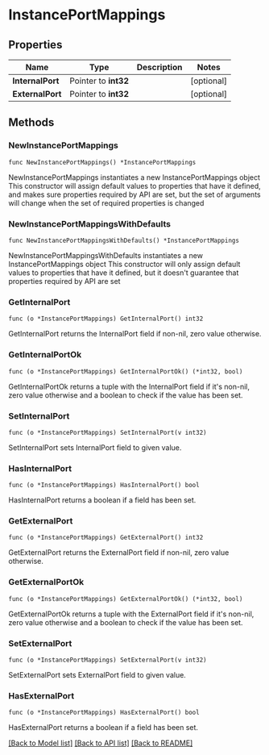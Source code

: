 # InstancePortMappings

## Properties

Name | Type | Description | Notes
------------ | ------------- | ------------- | -------------
**InternalPort** | Pointer to **int32** |  | [optional] 
**ExternalPort** | Pointer to **int32** |  | [optional] 

## Methods

### NewInstancePortMappings

`func NewInstancePortMappings() *InstancePortMappings`

NewInstancePortMappings instantiates a new InstancePortMappings object
This constructor will assign default values to properties that have it defined,
and makes sure properties required by API are set, but the set of arguments
will change when the set of required properties is changed

### NewInstancePortMappingsWithDefaults

`func NewInstancePortMappingsWithDefaults() *InstancePortMappings`

NewInstancePortMappingsWithDefaults instantiates a new InstancePortMappings object
This constructor will only assign default values to properties that have it defined,
but it doesn't guarantee that properties required by API are set

### GetInternalPort

`func (o *InstancePortMappings) GetInternalPort() int32`

GetInternalPort returns the InternalPort field if non-nil, zero value otherwise.

### GetInternalPortOk

`func (o *InstancePortMappings) GetInternalPortOk() (*int32, bool)`

GetInternalPortOk returns a tuple with the InternalPort field if it's non-nil, zero value otherwise
and a boolean to check if the value has been set.

### SetInternalPort

`func (o *InstancePortMappings) SetInternalPort(v int32)`

SetInternalPort sets InternalPort field to given value.

### HasInternalPort

`func (o *InstancePortMappings) HasInternalPort() bool`

HasInternalPort returns a boolean if a field has been set.

### GetExternalPort

`func (o *InstancePortMappings) GetExternalPort() int32`

GetExternalPort returns the ExternalPort field if non-nil, zero value otherwise.

### GetExternalPortOk

`func (o *InstancePortMappings) GetExternalPortOk() (*int32, bool)`

GetExternalPortOk returns a tuple with the ExternalPort field if it's non-nil, zero value otherwise
and a boolean to check if the value has been set.

### SetExternalPort

`func (o *InstancePortMappings) SetExternalPort(v int32)`

SetExternalPort sets ExternalPort field to given value.

### HasExternalPort

`func (o *InstancePortMappings) HasExternalPort() bool`

HasExternalPort returns a boolean if a field has been set.


[[Back to Model list]](../README.md#documentation-for-models) [[Back to API list]](../README.md#documentation-for-api-endpoints) [[Back to README]](../README.md)


